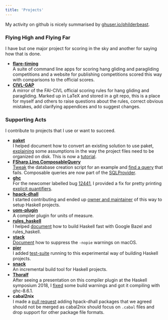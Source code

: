 ```yaml
---
title: 'Projects'
---
```


My activity on github is nicely summarised by <a
href="https://ghuser.io/philderbeast"
target="_blank">ghuser.io/philderbeast</a>.

### Flying High and Flying Far

I have but one major project for scoring in the sky and another for saying how
that is done.

* [**flare-timing**](http://www.flaretiming.com)  
A suite of command line apps for scoring hang gliding and paragliding
competitions and a website for publishing competitions scored this way with
comparisons to the official scores.
* [**CIVL-GAP**](https://github.com/BlockScope/CIVL-GAP)  
A mirror of the FAI-CIVL official scoring rules for hang gliding and
paragliding. Marked up in LaTeX and stored in a git repo, this is a place for
myself and others to raise questions about the rules, correct obvious mistakes,
add clarifying appendices and to suggest changes.

### Supporting Acts

I contribute to projects that I use or want to succeed.

* [**paket**](https://fsprojects.github.io/Paket/)  
I helped document how to convert an existing solution to use paket,
[explaining](https://github.com/fsprojects/Paket/commit/3db8c5b8701adf345c8cf4c1b3cfcb8d4bc11fca)
some assumptions in the way the project files need to be organized on disk.
This is now
a [tutorial](https://fsprojects.github.io/Paket/convert-from-nuget-tutorial.html).
* [**FSharp.Linq.ComposableQuery**](http://fsprojects.github.io/FSharp.Linq.ComposableQuery/)  
[Tweak](https://github.com/fsprojects/FSharp.Linq.ComposableQuery/commit/1706939d7573fdef3e017637a264871cff1c5fcc)
the database creation script for an example and [find
a query](https://github.com/fsprojects/FSharp.Linq.ComposableQuery/issues/13)
that fails. Composable queries are now part of the
[SQLProvider](https://fsprojects.github.io/SQLProvider/core/composable.html).
* [**ghc**](https://www.haskell.org/ghc/)  
For the newcomer labelled bug
[12441](https://gitlab.haskell.org/ghc/ghc/issues/12441), I provided a fix for
pretty printing [explicit
quantifiers](https://github.com/ghc/ghc/commit/33140f41b931fb81bf2e5aa28603fe757bb3779d).
* [**hpack-dhall**](http://hackage.haskell.org/package/hpack-dhall)  
I started contributing and ended up
[owner and maintainer](https://github.com/BlockScope/hpack-dhall/issues/3) of
this way to setup Haskell projects.
* [**uom-plugin**](http://hackage.haskell.org/package/uom-plugin)  
A compiler plugin for units of measure.
* [**rules_haskell**](https://haskell.build/)  
I helped
[document](https://github.com/tweag/rules_haskell/commits?author=philderbeast)
how to build Haskell fast with Google Bazel and rules_haskell.
* [**stack**](https://docs.haskellstack.org)  
[Document](https://github.com/commercialhaskell/stack/pull/4392/files) how to
suppress the ``-nopie`` warnings on macOS.
* [**pier**](https://github.com/judah/pier)  
I added [test-suite](https://github.com/judah/pier/issues/50) running to this
experimental way of building Haskell projects.
* [**snack**](https://github.com/nmattia/snack/commits?author=philderbeast)  
An incremental build tool for Haskell projects.
* [**Thoralf**](https://cs.brynmawr.edu/~rae/papers/2018/thoralf/thoralf.pdf)  
After seeing a presentation on this compiler plugin at the Haskell symposium
2018,
I [fixed](https://github.com/bgamari/the-thoralf-plugin/commits?author=philderbeast)
some build warnings and got it compiling with ghc-8.6.1.
* **cabal2nix**  
I made a [pull request](https://github.com/NixOS/cabal2nix/pull/375) adding
hpack-dhall packages that we agreed should not be merged as cabal2nix should
focus on `.cabal` files and drop support for other package file formats.

